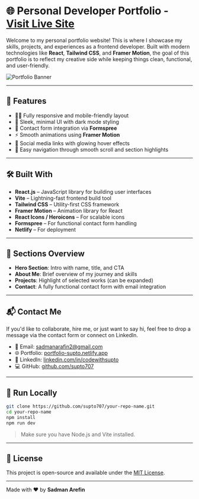 
# 🌐 Personal Developer Portfolio - [Visit Live Site](https://portfolio-supto.netlify.app/)

Welcome to my personal portfolio website! This is where I showcase my skills, projects, and experiences as a frontend developer. Built with modern technologies like **React**, **Tailwind CSS**, and **Framer Motion**, the goal of this portfolio is to reflect my creative side while keeping things clean, functional, and user-friendly.

![Portfolio Banner](https://portfolio-supto.netlify.app/preview-image.png) <!-- Optional: You can upload an image or preview GIF here -->

---

## 🚀 Features

- 🧑‍💻 Fully responsive and mobile-friendly layout
- 🎨 Sleek, minimal UI with dark mode styling
- 💌 Contact form integration via **Formspree**
- ⚡ Smooth animations using **Framer Motion**
- 🔗 Social media links with glowing hover effects
- 🧭 Easy navigation through smooth scroll and section highlights

---

## 🛠️ Built With

- **React.js** – JavaScript library for building user interfaces
- **Vite** – Lightning-fast frontend build tool
- **Tailwind CSS** – Utility-first CSS framework
- **Framer Motion** – Animation library for React
- **React Icons / Heroicons** – For scalable icons
- **Formspree** – For functional contact form handling
- **Netlify** – For deployment

---

## 📸 Sections Overview

- **Hero Section**: Intro with name, title, and CTA
- **About Me**: Brief overview of my journey and skills
- **Projects**: Highlight of selected works (can be expanded)
- **Contact**: A fully functional contact form with email integration

---

## 📬 Contact Me

If you'd like to collaborate, hire me, or just want to say hi, feel free to drop a message via the contact form or connect on LinkedIn.

- 📧 Email: [sadmanarafin2@gmail.com](mailto:sadmanarafin2@gmail.com)
- 🌐 Portfolio: [portfolio-supto.netlify.app](https://portfolio-supto.netlify.app/)
- 🔗 LinkedIn: [linkedin.com/in/codewithsupto](https://www.linkedin.com/in/codewithsupto/)
- 💻 GitHub: [github.com/supto707](https://github.com/supto707)

---

## 🧪 Run Locally

```bash
git clone https://github.com/supto707/your-repo-name.git
cd your-repo-name
npm install
npm run dev
```

> Make sure you have Node.js and Vite installed.

---

## 📄 License

This project is open-source and available under the [MIT License](LICENSE).

---

Made with ❤️ by **Sadman Arefin**

